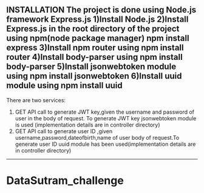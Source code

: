 INSTALLATION
The project is done using Node.js framework Express.js
  1)Install Node.js	
  2)Install Express.js in the root directory of the project using npm(node package manager)
    npm install express 
  3)Install npm router using 
    npm install router
  4)Install body-parser using
    npm install body-parser
  5)Install jsonwebtoken module using
    npm install jsonwebtoken
  6)Install uuid module using
    npm install uuid
----------------------------------------------------------------------------
 There are two services:
 1) GET API call to generate JWT key,given the username and password of user in the body of request. To generate JWT key jsonwebtoken module is used (implementation details are in controller directory)
 2) GET API call to generate user ID ,given username,password,dateofbirth,name of user body of request.To generate user ID uuid module has been used(implementation details are in controller directory)

 --------------------------------------------------------------------------- 
 
# DataSutram_challenge
